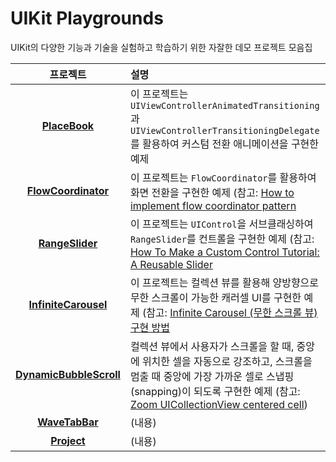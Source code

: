# UIKit Playgrounds

UIKit의 다양한 기능과 기술을 실험하고 학습하기 위한 자잘한 데모 프로젝트 모음집


| 프로젝트 | 설명 | 
| :--:   | :-- | 
|  **[PlaceBook](/PlaceBook/PlaceBook)** | 이 프로젝트는 `UIViewControllerAnimatedTransitioning`과 `UIViewControllerTransitioningDelegate`를 활용하여 커스텀 전환 애니메이션을 구현한 예제 | 
|  **[FlowCoordinator](/FlowCoordinator/FlowCoordinator)** | 이 프로젝트는 `FlowCoordinator`를 활용하여 화면 전환을 구현한 예제 (참고: [How to implement flow coordinator pattern](https://pavlepesic.medium.com/flow-coordination-pattern-5eb60cd220d5) | 
| **[RangeSlider](/RangeSlider/RangeSlider)** | 이 프로젝트는 `UIControl`을 서브클래싱하여 `RangeSlider`를 컨트롤을 구현한 예제  (참고: [How To Make a Custom Control Tutorial: A Reusable Slider](https://www.kodeco.com/7595-how-to-make-a-custom-control-tutorial-a-reusable-slider) | 
| **[InfiniteCarousel](/InfiniteCarousel/UIKitTemplate)** | 이 프로젝트는 컬렉션 뷰를 활용해 양방향으로 무한 스크롤이 가능한 캐러셀 UI를 구현한 예제 (참고: [Infinite Carousel (무한 스크롤 뷰) 구현 방법](https://ios-development.tistory.com/1197) | 
| **[DynamicBubbleScroll](/DynamicBubbleScroll)** | 컬렉션 뷰에서 사용자가 스크롤을 할 때, 중앙에 위치한 셀을 자동으로 강조하고, 스크롤을 멈출 때 중앙에 가장 가까운 셀로 스냅핑(snapping)이 되도록 구현한 예제 (참고: [Zoom UICollectionView centered cell](https://medium.com/@sh.soheytizadeh/zoom-uicollectionview-centered-cell-swift-5-e63cad9bcd49)) |
| **[WaveTabBar](/WaveTabBar)** | (내용) | 
| **[Project]()** | (내용) |
